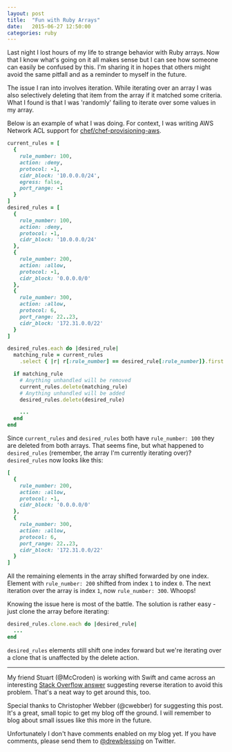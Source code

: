 ```yaml
---
layout: post
title:  "Fun with Ruby Arrays"
date:   2015-06-27 12:50:00
categories: ruby
---
```


Last night I lost hours of my life to strange behavior with Ruby arrays.
Now that I know what's going on it all makes sense but I can see how someone can easily be
confused by this. I'm sharing it in hopes that others might avoid the same pitfall
and as a reminder to myself in the future.

The issue I ran into involves iteration. While iterating over an array
I was also selectively deleting that item from the array if it matched some criteria. What I found
is that I was 'randomly' failing to iterate over some values in my array.

Below is an example of what I was doing. For context, I was writing AWS Network ACL support for
[chef/chef-provisioning-aws](https://github.com/chef/chef-provisioning-aws).

```ruby
current_rules = [
  {
    rule_number: 100,
    action: :deny,
    protocol: -1,
    cidr_block: '10.0.0.0/24',
    egress: false,
    port_range: -1
  }
]
desired_rules = [
  {
    rule_number: 100,
    action: :deny,
    protocol: -1,
    cidr_block: '10.0.0.0/24'
  },
  {
    rule_number: 200,
    action: :allow,
    protocol: -1,
    cidr_block: '0.0.0.0/0'
  },
  {
    rule_number: 300,
    action: :allow,
    protocol: 6,
    port_range: 22..23,
    cidr_block: '172.31.0.0/22'
  }
]

desired_rules.each do |desired_rule|
  matching_rule = current_rules
    .select { |r| r[:rule_number] == desired_rule[:rule_number]}.first

  if matching_rule
    # Anything unhandled will be removed
    current_rules.delete(matching_rule)
    # Anything unhandled will be added
    desired_rules.delete(desired_rule)

    ...
  end
end
```

Since `current_rules` and `desired_rules` both have `rule_number: 100` they are deleted from both arrays.
That seems fine, but what happened to `desired_rules` (remember, the array I'm currently iterating over)?
`desired_rules` now looks like this:

```ruby
[
  {
    rule_number: 200,
    action: :allow,
    protocol: -1,
    cidr_block: '0.0.0.0/0'
  },
  {
    rule_number: 300,
    action: :allow,
    protocol: 6,
    port_range: 22..23,
    cidr_block: '172.31.0.0/22'
  }
]
```

All the remaining elements in the array shifted forwarded by one index. Element with
`rule_number: 200` shifted from index `1` to index `0`. The next iteration over the array is index `1`, now
`rule_number: 300`. Whoops!

Knowing the issue here is most of the battle. The solution is rather easy - just clone the array before iterating:

```ruby
desired_rules.clone.each do |desired_rule|
  ...
end
```

`desired_rules` elements still shift one index forward but we're iterating over a clone that is unaffected by the
delete action.

* * *

My friend Stuart (@McCroden) is working with Swift and came across an interesting
[Stack Overflow answer](http://stackoverflow.com/questions/25699987/selectively-remove-and-delete-objects-from-a-nsmutablearray-in-swift)
suggesting reverse iteration to avoid this problem. That's a neat way to get around this, too.

Special thanks to Christopher Webber (@cwebber) for suggesting this post. It's a great, small topic to get my blog
off the ground. I will remember to blog about small issues like this more in the future.

Unfortunately I don't have comments enabled on my blog yet. If you have comments, please send them to
[@drewblessing](https://twitter.com/drewblessing) on Twitter.
